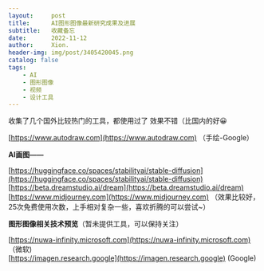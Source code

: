 ```yaml
---
layout:     post
title:      AI图形图像最新研究成果及进展
subtitle:   收藏备忘
date:       2022-11-12
author:     Xion.
header-img: img/post/3405420045.png
catalog: false
tags:
    - AI
    - 图形图像
    - 视频
    - 设计工具
---
```


收集了几个国外比较热门的工具，都使用过了 效果不错（比国内的好😀

[https://www.autodraw.com](https://www.autodraw.com) （手绘-Google）

**AI画图——** 

[https://huggingface.co/spaces/stabilityai/stable-diffusion](https://huggingface.co/spaces/stabilityai/stable-diffusion)
[https://beta.dreamstudio.ai/dream](https://beta.dreamstudio.ai/dream) 
[https://www.midjourney.com](https://www.midjourney.com) （效果比较好，25次免费使用次数，上手相对复杂一些，喜欢折腾的可以尝试~） 

**图形图像相关技术预览**（暂未提供工具，可以保持关注） 

[https://nuwa-infinity.microsoft.com](https://nuwa-infinity.microsoft.com) （微软)  
[https://imagen.research.google](https://imagen.research.google) (Google)
